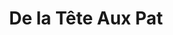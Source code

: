 ---
title: "De la Tête Aux Pat"
url: /chateaugay/de-la-tete-aux-pat/
shop: toilettage des animaux
---